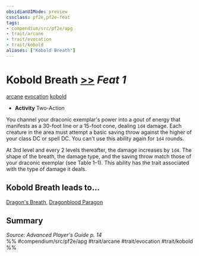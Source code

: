 ```yaml
---
obsidianUIMode: preview
cssclass: pf2e,pf2e-feat
tags:
- compendium/src/pf2e/apg
- trait/arcane
- trait/evocation
- trait/kobold
aliases: ["Kobold Breath"]
---
```

# Kobold Breath  [>>](rules/core-rulebook/chapter-9-playing-the-game.md#Actions "Two-Action") *Feat 1*  
[arcane](rules/traits/arcane.md)  [evocation](rules/traits/evocation.md)  [kobold](rules/traits/kobold-b1.md)  

- **Activity** Two-Action

You channel your draconic exemplar's power into a gout of energy that manifests as a 30-foot line or a 15-foot cone, dealing `1d4` damage. Each creature in the area must attempt a basic saving throw against the higher of your class DC or spell DC. You can't use this ability again for `1d4` rounds.

At 3rd level and every 2 levels thereafter, the damage increases by `1d4`. The shape of the breath, the damage type, and the saving throw match those of your draconic exemplar (see Table 1–1). This ability has the trait associated with the type of damage it deals.

## Kobold Breath leads to...

[Dragon's Breath](compendium/feats/dragons-breath-apg.md), [Dragonblood Paragon](compendium/feats/dragonblood-paragon-loag.md)

## Summary

*Source: Advanced Player's Guide p. 14*  
%% #compendium/src/pf2e/apg #trait/arcane #trait/evocation #trait/kobold %%